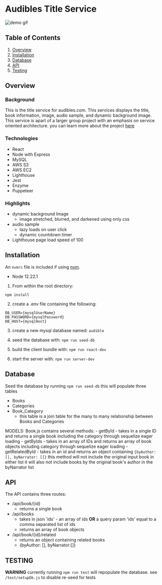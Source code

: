 # Audibles Title Service

![demo gif](https://github.com/huang-pei-mei/title-service/blob/master/gifs/TitleBarGif.gif)

## Table of Contents

1. [Overview](#overview)
2. [Installation](#installation)
3. [Database](#database)
4. [API](#api)
5. [Testing](#testing)

## Overview

### Background
This is the title service for audibles.com. This services displays the title, book information, image, audio sample, and dynamic background image.
This service is apart of a larger group project with an emphasis on service oriented architecture.
you can learn more about the project [here](https://github.com/huang-pei-mei/CM-proxy)

### Technologies
- React
- Node with Express
- MySQL
- AWS S3
- AWS EC2
- Lighthouse
- Jest
- Enzyme
- Puppeteer

### Highlights
- dynamic background Image
  * image stretched, blurred, and darkened using only css
- audio sample
  * lazy loads on user click
  * dynamic countdown timer
- Lighthouse page load speed of 100

## Installation

An `nvmrc` file is included if using [nvm](https://github.com/creationix/nvm).

- Node 12.22.1

1. From within the root directory:

`npm install`

2. create a .env file containing the following:
```
DB_USER={mysqlUserName}
DB_PASSWORD={mysqlPassword}
DB_HOST={mysqlHost}
```

3. create a new mysql database named:
`audible`

4. seed the database with:
`npm run seed-db`

5. build the client bundle with:
`npm run react-dev`

6. start the server with:
`npm run server-dev`

## Database
  Seed the database by running
   `npm run seed-db`
  this will populate three tables

  - Books
  - Categories
  - Book_Category
     * this table is a join table for the many to many relationship between Books and Categories

  MODELS:
   Book.js contains several methods:
     - getById - takes in a single ID and returns a single book including the category through sequelize eager loading
     - getByIds - takes in an array of IDs and returns an array of book objects including category through sequelize eager loading
     - getRelatedById - takes in an id and returns an object containing
     `{byAuthor: [], byNarrator: []}`
     this method will not include the original input book in either list
     it will also not include books by the original book's author in the byNarrator list

## API
 The API contains three routes:
   - /api/book/{id}
       * returns a single book
   - /api/books
       * takes in json 'ids' - an array of ids **OR** a query param 'ids' equal to a comma separated list of ids
       * returns an array of book objects
   - /api/book/{id}/related
       * returns an object containing related books
       * {byAuthor: [], byNarrator:[]}

## TESTING

**WARNING** currently running `npm run test` will repopulate the database.
see `/test/setupDb.js` to disable re-seed for tests